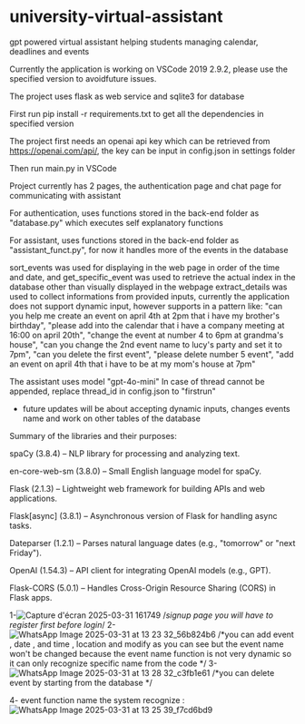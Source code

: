 # university-virtual-assistant
gpt powered virtual assistant helping students managing calendar, deadlines and events

Currently the application is working on VSCode 2019 2.9.2, please use the specified version to avoidfuture issues.

The project uses flask as web service and sqlite3 for database

First run pip install -r requirements.txt to get all the dependencies in specified version

The project first needs an openai api key which can be retrieved from https://openai.com/api/, the key can be input in config.json in settings folder

Then run main.py in VSCode

Project currently has 2 pages, the authentication page and chat page for communicating with assistant

For authentication, uses functions stored in the back-end folder as "database.py" which executes self explanatory functions

For assistant, uses functions stored in the back-end folder as "assistant_funct.py", for now it handles more of the events in the database

sort_events was used for displaying in the web page in order of the time and date, and get_specific_event was used to retrieve the actual index in the database other than visually displayed in the webpage
extract_details was used to collect informations from provided inputs, currently the application does not support dynamic input, however supports in a pattern like:
    "can you help me create an event on april 4th at 2pm that i have my brother's birthday",
    "please add into the calendar that i have a company meeting at 16:00 on april 20th",
    "change the event at number 4 to 6pm at grandma's house",
    "can you change the 2nd event name to lucy's party and set it to 7pm",
    "can you delete the first event",
    "please delete number 5 event",
    "add an event on april 4th that i have to be at my mom's house at 7pm"

The assistant uses model "gpt-4o-mini"
In case of thread cannot be appended, replace thread_id in config.json to "firstrun"

- future updates will be about accepting dynamic inputs, changes events name and work on other tables of the database

Summary of the libraries and their purposes:

spaCy (3.8.4) – NLP library for processing and analyzing text.

en-core-web-sm (3.8.0) – Small English language model for spaCy.

Flask (2.1.3) – Lightweight web framework for building APIs and web applications.

Flask[async] (3.8.1) – Asynchronous version of Flask for handling async tasks.

Dateparser (1.2.1) – Parses natural language dates (e.g., "tomorrow" or "next Friday").

OpenAI (1.54.3) – API client for integrating OpenAI models (e.g., GPT).

Flask-CORS (5.0.1) – Handles Cross-Origin Resource Sharing (CORS) in Flask apps.


1-![Capture d'écran 2025-03-31 161749](https://github.com/user-attachments/assets/c2fdc3f5-2e10-4684-bc90-451c69911913)
/*signup page you will have to register first before login*/
2-![WhatsApp Image 2025-03-31 at 13 23 32_56b824b6](https://github.com/user-attachments/assets/7de049f2-ae2e-4951-9eed-a9a51a21ac06)
/*you can add event , date , and time , location and modify as you can see but the event name won't be changed because the event name function is not very dynamic so it can only recognize specific name from the code */
3- ![WhatsApp Image 2025-03-31 at 13 28 32_c3fb1e61](https://github.com/user-attachments/assets/2fec6662-f7c3-46c3-b62d-635c9e6b39cf)
/*you can delete event by starting from the database */ 

4- event function name the system recognize : ![WhatsApp Image 2025-03-31 at 13 25 39_f7cd6bd9](https://github.com/user-attachments/assets/e8653961-88b5-46f7-b918-d8ff3b570824)




